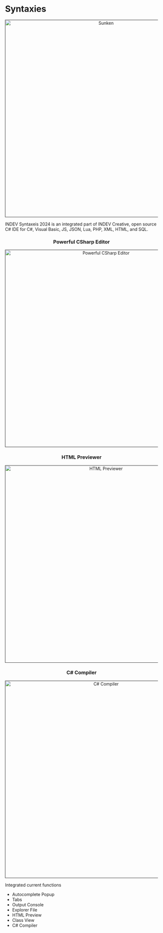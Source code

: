 # Syntaxies
<p align="center">
  <a href="">
    <img src="https://github.com/INDEV-Technologies/Syntaxies/assets/126918321/8daf9c32-201d-4abf-b52a-4ec18b176877" width="650" alt="Sunken">
  </a>
</p>

INDEV Syntaxeis 2024 is an integrated part of INDEV Creative, open source C# IDE for C#, Visual Basic, JS, JSON, Lua, PHP, XML, HTML, and SQL.

<h3 align="center">Powerful CSharp Editor</h3>
<p align="center">
  <a href="">
    <img src="https://github.com/INDEV-Technologies/Syntaxies/assets/126918321/9790c259-d26b-48cf-87df-f0c001e84a61" width="650" alt="Powerful CSharp Editor">
  </a>
</p>

<h3 align="center">HTML Previewer</h3>
<p align="center">
  <a href="">
    <img src="https://github.com/INDEV-Technologies/Syntaxies/assets/126918321/706c1810-ccd6-47d1-9b18-07811b22d6a1" width="650" alt="HTML Previewer">
  </a>
</p>

<h3 align="center">C# Compiler</h3>
<p align="center">
  <a href="">
    <img src="https://github.com/INDEV-Technologies/Syntaxies/assets/126918321/3045fa88-11c2-4dad-8b58-3a954bd3ec3a" width="650" alt="C# Compiler">
  </a>
</p>

Integrated current functions
- Autocomplete Popup
- Tabs
- Output Console
- Explorer File
- HTML Preview
- Class View
- C# Compiler